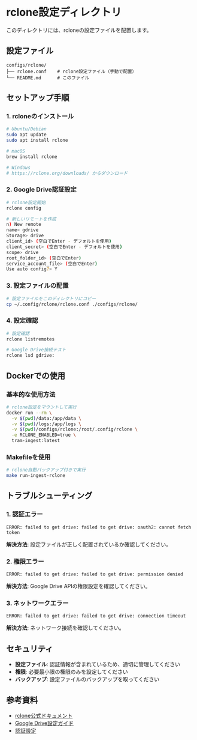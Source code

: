 # rclone設定ディレクトリ

このディレクトリには、rcloneの設定ファイルを配置します。

## 設定ファイル

```
configs/rclone/
├── rclone.conf    # rclone設定ファイル（手動で配置）
└── README.md      # このファイル
```

## セットアップ手順

### 1. rcloneのインストール
```bash
# Ubuntu/Debian
sudo apt update
sudo apt install rclone

# macOS
brew install rclone

# Windows
# https://rclone.org/downloads/ からダウンロード
```

### 2. Google Drive認証設定
```bash
# rclone設定開始
rclone config

# 新しいリモートを作成
n) New remote
name> gdrive
Storage> drive
client_id> (空白でEnter - デフォルトを使用)
client_secret> (空白でEnter - デフォルトを使用)
scope> drive
root_folder_id> (空白でEnter)
service_account_file> (空白でEnter)
Use auto config?> Y
```

### 3. 設定ファイルの配置
```bash
# 設定ファイルをこのディレクトリにコピー
cp ~/.config/rclone/rclone.conf ./configs/rclone/
```

### 4. 設定確認
```bash
# 設定確認
rclone listremotes

# Google Drive接続テスト
rclone lsd gdrive:
```

## Dockerでの使用

### 基本的な使用方法
```bash
# rclone設定をマウントして実行
docker run --rm \
  -v $(pwd)/data:/app/data \
  -v $(pwd)/logs:/app/logs \
  -v $(pwd)/configs/rclone:/root/.config/rclone \
  -e RCLONE_ENABLED=true \
  tram-ingest:latest
```

### Makefileを使用
```bash
# rclone自動バックアップ付きで実行
make run-ingest-rclone
```

## トラブルシューティング

### 1. 認証エラー
```
ERROR: failed to get drive: failed to get drive: oauth2: cannot fetch token
```

**解決方法**: 設定ファイルが正しく配置されているか確認してください。

### 2. 権限エラー
```
ERROR: failed to get drive: failed to get drive: permission denied
```

**解決方法**: Google Drive APIの権限設定を確認してください。

### 3. ネットワークエラー
```
ERROR: failed to get drive: failed to get drive: connection timeout
```

**解決方法**: ネットワーク接続を確認してください。

## セキュリティ

- **設定ファイル**: 認証情報が含まれているため、適切に管理してください
- **権限**: 必要最小限の権限のみを設定してください
- **バックアップ**: 設定ファイルのバックアップを取ってください

## 参考資料

- [rclone公式ドキュメント](https://rclone.org/)
- [Google Drive設定ガイド](https://rclone.org/drive/)
- [認証設定](https://rclone.org/docs/#authentication)
